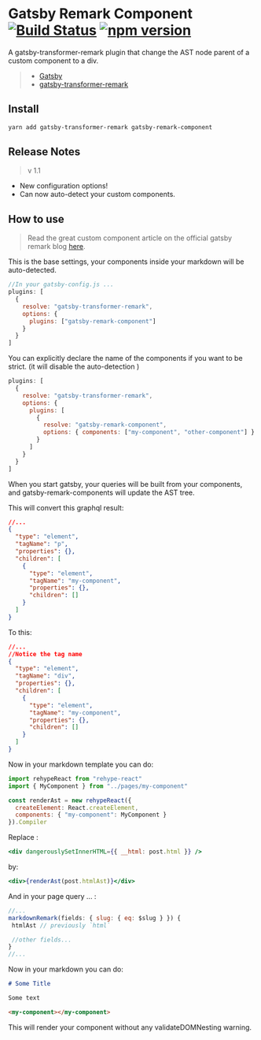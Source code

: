 # Gatsby Remark Component [![Build Status](https://travis-ci.org/Hebilicious/gatsby-remark-component.svg?branch=master)](https://travis-ci.org/Hebilicious/gatsby-remark-component) [![npm version](https://badge.fury.io/js/gatsby-remark-component.svg)](https://badge.fury.io/js/gatsby-remark-component)

A gatsby-transformer-remark plugin that change the AST node parent of a custom component to a div.

> * [Gatsby](https://www.gatsbyjs.org/)
> * [gatsby-transformer-remark](https://www.gatsbyjs.org/packages/gatsby-transformer-remark/)

## Install

```bash
yarn add gatsby-transformer-remark gatsby-remark-component
```

## Release Notes

> v 1.1

* New configuration options!
* Can now auto-detect your custom components.

## How to use

> Read the great custom component article on the official gatsby remark blog [here](https://using-remark.gatsbyjs.org/custom-components/).

This is the base settings, your components inside your markdown will be auto-detected.

```js
//In your gatsby-config.js ...
plugins: [
  {
    resolve: "gatsby-transformer-remark",
    options: {
      plugins: ["gatsby-remark-component"]
    }
  }
]
```

You can explicitly declare the name of the components if you want to be strict. (it will disable the auto-detection
)

```js
plugins: [
  {
    resolve: "gatsby-transformer-remark",
    options: {
      plugins: [
        {
          resolve: "gatsby-remark-component",
          options: { components: ["my-component", "other-component"] }
        }
      ]
    }
  }
]
```

When you start gatsby, your queries will be built from your components, and gatsby-remark-components will update the AST tree.

This will convert this graphql result:

```json
//...
{
  "type": "element",
  "tagName": "p",
  "properties": {},
  "children": [
    {
      "type": "element",
      "tagName": "my-component",
      "properties": {},
      "children": []
    }
  ]
}
```

To this:

```json
//...
//Notice the tag name
{
  "type": "element",
  "tagName": "div",
  "properties": {},
  "children": [
    {
      "type": "element",
      "tagName": "my-component",
      "properties": {},
      "children": []
    }
  ]
}
```

Now in your markdown template you can do:

```jsx
import rehypeReact from "rehype-react"
import { MyComponent } from "../pages/my-component"

const renderAst = new rehypeReact({
  createElement: React.createElement,
  components: { "my-component": MyComponent }
}).Compiler
```

Replace :

```jsx
<div dangerouslySetInnerHTML={{ __html: post.html }} />
```

by:

```jsx
<div>{renderAst(post.htmlAst)}</div>
```

And in your page query ... :

```jsx
//...
markdownRemark(fields: { slug: { eq: $slug } }) {
 htmlAst // previously `html`

 //other fields...
}
//...
```

Now in your markdown you can do:

```md
# Some Title

Some text

<my-component></my-component>
```

This will render your component without any validateDOMNesting warning.
